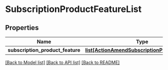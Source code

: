 # SubscriptionProductFeatureList

## Properties
Name | Type | Description | Notes
------------ | ------------- | ------------- | -------------
**subscription_product_feature** | [**list[ActionAmendSubscriptionProductFeature]**](ActionAmendSubscriptionProductFeature.md) |  | [optional] 

[[Back to Model list]](../README.md#documentation-for-models) [[Back to API list]](../README.md#documentation-for-api-endpoints) [[Back to README]](../README.md)


